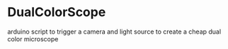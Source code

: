 # DualColorScope
arduino script to trigger a camera and light source to create a cheap dual color microscope
